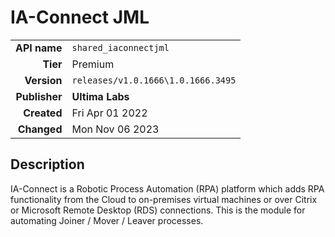 # IA-Connect JML
| | |
|-:|-|
|**API name**|`shared_iaconnectjml`|
|**Tier**|Premium|
|**Version**|`releases/v1.0.1666\1.0.1666.3495`|
|**Publisher**|**Ultima Labs**|
|**Created**|Fri Apr 01 2022|
|**Changed**|Mon Nov 06 2023|

## Description
IA-Connect is a Robotic Process Automation (RPA) platform which adds RPA functionality from the Cloud to on-premises virtual machines or over Citrix or Microsoft Remote Desktop (RDS) connections. This is the module for automating Joiner / Mover / Leaver processes.
